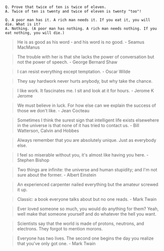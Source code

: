 ```
Q. Prove that twice of ten is twice of eleven.
A. Twice of ten is twenty and twice of eleven is twenty "too"!
```

```
Q. A poor man has it. A rich man needs it. If you eat it, you will die. What is it?
A. Nothing. (A poor man has nothing. A rich man needs nothing. If you eat nothing, you will die.)
```

> He is as good as his word - and his word is no good. - Seamus MacManus

> The trouble with her is that she lacks the power of conversation but not the power of speech. - George Bernard Shaw

> I can resist everything except temptation. - Oscar Wilde

> They say hardwork never hurts anybody, but why take the chance.

> I like work. It fascinates me. I sit and look at it for hours. - Jerome K Jerome

> We must believe in luck. For how else can we explain the success of those we don't like. - Jean Cocteau

> Sometimes I think the surest sign that intelligent life exists elsewehere in the universe is that none of it has tried to contact us. - Bill Watterson, Calvin and Hobbes

> Always remember that you are absolutely unique. Just as everybody else.

> I feel so miserable without you, it's almost like having you here. - Stephen Bishop

> Two things are infinite: the universe and human stupidity; and I'm not sure about the former. - Albert Einstein

> An experienced carpenter nailed everything but the amateur screwed it up.

> Classic: a book everyone talks about but no one reads. - Mark Twain

> Ever loved someone so much, you would do anything for them? Yeah, well make that someone yourself and do whatever the hell you want.

> Scientists say that the world is made of protons, neutrons, and electrons. They forgot to mention morons.

> Everyone has two lives. The second one begins the day you realize that you've only got one. - Mark Twain
